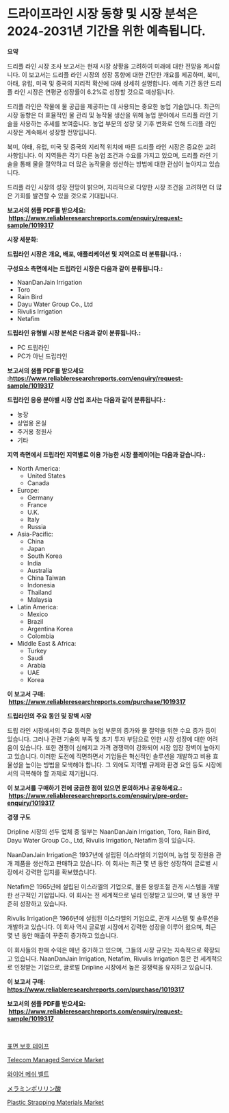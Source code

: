 <p><h1>드라이프라인 시장 동향 및 시장 분석은 2024-2031년 기간을 위한 예측됩니다.</h1></p><p><strong>요약</strong></p>
<p><p>드리플 라인 시장 조사 보고서는 현재 시장 상황을 고려하여 미래에 대한 전망을 제시합니다. 이 보고서는 드리플 라인 시장의 성장 동향에 대한 간단한 개요를 제공하며, 북미, 아태, 유럽, 미국 및 중국의 지리적 확산에 대해 상세히 설명합니다. 예측 기간 동안 드리플 라인 시장은 연평균 성장률이 6.2%로 성장할 것으로 예상됩니다.</p><p>드리플 라인은 작물에 물 공급을 제공하는 데 사용되는 중요한 농업 기술입니다. 최근의 시장 동향은 더 효율적인 물 관리 및 농작물 생산을 위해 농업 분야에서 드리플 라인 기술을 사용하는 추세를 보여줍니다. 농업 부문의 성장 및 기후 변화로 인해 드리플 라인 시장은 계속해서 성장할 전망입니다.</p><p>북미, 아태, 유럽, 미국 및 중국의 지리적 위치에 따른 드리플 라인 시장은 중요한 고려 사항입니다. 이 지역들은 각기 다른 농업 조건과 수요를 가지고 있으며, 드리플 라인 기술을 통해 물을 절약하고 더 많은 농작물을 생산하는 방법에 대한 관심이 높아지고 있습니다.</p><p>드리플 라인 시장의 성장 전망이 밝으며, 지리적으로 다양한 시장 조건을 고려하면 더 많은 기회를 발견할 수 있을 것으로 기대됩니다.</p></p>
<p><strong>보고서의 샘플 PDF를 받으세요: &nbsp;<a href="https://www.reliableresearchreports.com/enquiry/request-sample/1019317">https://www.reliableresearchreports.com/enquiry/request-sample/1019317</a></strong></p>
<p><strong>시장 세분화:</strong></p>
<p><strong> 드립라인 시장은 개요, 배포, 애플리케이션 및 지역으로 더 분류됩니다. :</strong></p>
<p><strong>구성요소 측면에서는 드립라인 시장은 다음과 같이 분류됩니다.:</strong></p>
<p><ul><li>NaanDanJain Irrigation</li><li>Toro</li><li>Rain Bird</li><li>Dayu Water Group Co., Ltd</li><li>Rivulis Irrigation</li><li>Netafim</li></ul></p>
<p><strong> 드립라인 유형별 시장 분석은 다음과 같이 분류됩니다.:</strong></p>
<p><ul><li>PC 드립라인</li><li>PC가 아닌 드립라인</li></ul></p>
<p><strong>보고서의 샘플 PDF를 받으세요 :<a href="https://www.reliableresearchreports.com/enquiry/request-sample/1019317">https://www.reliableresearchreports.com/enquiry/request-sample/1019317</a></strong></p>
<p><strong> 드립라인 응용 분야별 시장 산업 조사는 다음과 같이 분류됩니다.:</strong></p>
<p><ul><li>농장</li><li>상업용 온실</li><li>주거용 정원사</li><li>기타</li></ul></p>
<p><strong>지역 측면에서 드립라인 지역별로 이용 가능한 시장 플레이어는 다음과 같습니다.:</strong></p>
<p><ul>
    <li>
        North America:
        <ul>
            <li>United States</li>
            <li>Canada</li>
        </ul>
    </li>
    <li>
        Europe:
        <ul>
            <li>Germany</li>
            <li>France</li>
            <li>U.K.</li>
            <li>Italy</li>
            <li>Russia</li>
        </ul>
    </li>
    <li>
        Asia-Pacific:
        <ul>
            <li>China</li>
            <li>Japan</li>
            <li>South Korea</li>
            <li>India</li>
            <li>Australia</li>
            <li>China Taiwan</li>
            <li>Indonesia</li>
            <li>Thailand</li>
            <li>Malaysia</li>
        </ul>
    </li>
    <li>
        Latin America:
        <ul>
            <li>Mexico</li>
            <li>Brazil</li>
            <li>Argentina Korea</li>
            <li>Colombia</li>
        </ul>
    </li>
    <li>
        Middle East & Africa:
        <ul>
            <li>Turkey</li>
            <li>Saudi</li>
            <li>Arabia</li>
            <li>UAE</li>
            <li>Korea</li>
        </ul>
    </li>
    </ul></p>
<p><strong>이 보고서 구매: &nbsp;<a href="https://www.reliableresearchreports.com/purchase/1019317">https://www.reliableresearchreports.com/purchase/1019317</a></strong></p>
<p><strong>드립라인의 주요 동인 및 장벽 시장</strong></p>
<p><p>드립 라인 시장에서의 주요 동력은 농업 부문의 증가와 물 절약을 위한 수요 증가 등이 있습니다. 그러나 관련 기술의 부족 및 초기 투자 부담으로 인한 시장 성장에 대한 어려움이 있습니다. 또한 경쟁이 심해지고 가격 경쟁력이 강화되어 시장 입장 장벽이 높아지고 있습니다. 이러한 도전에 직면하면서 기업들은 혁신적인 솔루션을 개발하고 비용 효율성을 높이는 방법을 모색해야 합니다. 그 외에도 지역별 규제와 환경 요인 등도 시장에서의 극복해야 할 과제로 제기됩니다.</p></p>
<p><strong>이 보고서를 구매하기 전에 궁금한 점이 있으면 문의하거나 공유하세요.: &nbsp;<a href="https://www.reliableresearchreports.com/enquiry/pre-order-enquiry/1019317">https://www.reliableresearchreports.com/enquiry/pre-order-enquiry/1019317</a></strong></p>
<p><strong>경쟁 구도</strong></p>
<p><p>Dripline 시장의 선두 업체 중 일부는 NaanDanJain Irrigation, Toro, Rain Bird, Dayu Water Group Co., Ltd, Rivulis Irrigation, Netafim 등이 있습니다.</p><p>NaanDanJain Irrigation은 1937년에 설립된 이스라엘의 기업이며, 농업 및 정원용 관개 제품을 생산하고 판매하고 있습니다. 이 회사는 최근 몇 년 동안 성장하여 글로벌 시장에서 강력한 입지를 확보했습니다.</p><p>Netafim은 1965년에 설립된 이스라엘의 기업으로, 물론 용량조절 관개 시스템을 개발한 선구적인 기업입니다. 이 회사는 전 세계적으로 널리 인정받고 있으며, 몇 년 동안 꾸준히 성장하고 있습니다.</p><p>Rivulis Irrigation은 1966년에 설립된 이스라엘의 기업으로, 관개 시스템 및 솔루션을 개발하고 있습니다. 이 회사 역시 글로벌 시장에서 강력한 성장을 이루어 왔으며, 최근 몇 년 동안 매출이 꾸준히 증가하고 있습니다.</p><p>이 회사들의 판매 수익은 매년 증가하고 있으며, 그들의 시장 규모는 지속적으로 확장되고 있습니다. NaanDanJain Irrigation, Netafim, Rivulis Irrigation 등은 전 세계적으로 인정받는 기업으로, 글로벌 Dripline 시장에서 높은 경쟁력을 유지하고 있습니다.</p></p>
<p><strong>이 보고서 구매: &nbsp; <a href="https://www.reliableresearchreports.com/purchase/1019317">https://www.reliableresearchreports.com/purchase/1019317</a></strong></p>
<p><strong>보고서의 샘플 PDF를 받으세요: &nbsp;<a href="https://www.reliableresearchreports.com/enquiry/request-sample/1019317">https://www.reliableresearchreports.com/enquiry/request-sample/1019317</a></strong><strong></strong></p>
<p>&nbsp;</p>
<p><p><a href="https://github.com/vsckjg50460/Market-Research-Report-List-1/blob/main/2779401190083.md">표면 보호 테이프</a></p><p><a href="https://valiant-lunge-8fe.notion.site/Telecom-Managed-Service-Market-Size-and-Growth-Market-Segmentation-Regional-and-Country-Breakdowns-d158ab842e364f2ba21901e8cc4e35e2">Telecom Managed Service Market</a></p><p><a href="https://github.com/akzkkws047661437/Market-Research-Report-List-1/blob/main/3014015190082.md">와이어 메쉬 벨트</a></p><p><a href="https://github.com/lrlmopnhwd79300/Market-Research-Report-List-1/blob/main/9191218190208.md">メラミンポリリン酸</a></p><p><a href="https://github.com/abdelrhmankishk22/Market-Research-Report-List-3/blob/main/plastic-strapping-materials-market.md">Plastic Strapping Materials Market</a></p></p>